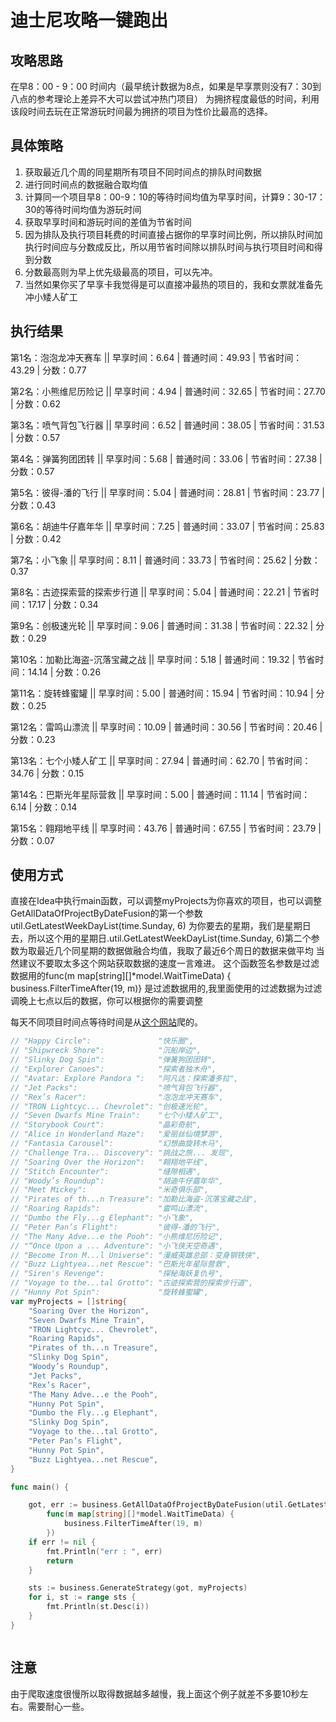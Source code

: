 # 迪士尼攻略一键跑出

## 攻略思路
在早8：00 - 9：00 时间内（最早统计数据为8点，如果是早享票则没有7：30到八点的参考理论上差异不大可以尝试冲热门项目）
为拥挤程度最低的时间，利用该段时间去玩在正常游玩时间最为拥挤的项目为性价比最高的选择。

## 具体策略
1. 获取最近几个周的同星期所有项目不同时间点的排队时间数据
2. 进行同时间点的数据融合取均值
3. 计算同一个项目早8：00-9：10的等待时间均值为早享时间，计算9：30-17：30的等待时间均值为游玩时间
4. 获取早享时间和游玩时间的差值为节省时间
5. 因为排队及执行项目耗费的时间直接占据你的早享时间比例，所以排队时间加执行时间应与分数成反比，所以用节省时间除以排队时间与执行项目时间和得到分数
6. 分数最高则为早上优先级最高的项目，可以先冲。
7. 当然如果你买了早享卡我觉得是可以直接冲最热的项目的，我和女票就准备先冲小矮人矿工



## 执行结果
第1名：泡泡龙冲天赛车 || 早享时间：6.64 | 普通时间：49.93 | 节省时间：43.29 | 分数：0.77

第2名：小熊维尼历险记 || 早享时间：4.94 | 普通时间：32.65 | 节省时间：27.70 | 分数：0.62

第3名：喷气背包飞行器 || 早享时间：6.52 | 普通时间：38.05 | 节省时间：31.53 | 分数：0.57

第4名：弹簧狗团团转 || 早享时间：5.68 | 普通时间：33.06 | 节省时间：27.38 | 分数：0.57

第5名：彼得-潘的飞行 || 早享时间：5.04 | 普通时间：28.81 | 节省时间：23.77 | 分数：0.43

第6名：胡迪牛仔嘉年华 || 早享时间：7.25 | 普通时间：33.07 | 节省时间：25.83 | 分数：0.42

第7名：小飞象 || 早享时间：8.11 | 普通时间：33.73 | 节省时间：25.62 | 分数：0.37

第8名：古迹探索营的探索步行道 || 早享时间：5.04 | 普通时间：22.21 | 节省时间：17.17 | 分数：0.34

第9名：创极速光轮 || 早享时间：9.06 | 普通时间：31.38 | 节省时间：22.32 | 分数：0.29

第10名：加勒比海盗-沉落宝藏之战 || 早享时间：5.18 | 普通时间：19.32 | 节省时间：14.14 | 分数：0.26

第11名：旋转蜂蜜罐 || 早享时间：5.00 | 普通时间：15.94 | 节省时间：10.94 | 分数：0.25

第12名：雷鸣山漂流 || 早享时间：10.09 | 普通时间：30.56 | 节省时间：20.46 | 分数：0.23

第13名：七个小矮人矿工 || 早享时间：27.94 | 普通时间：62.70 | 节省时间：34.76 | 分数：0.15

第14名：巴斯光年星际营救 || 早享时间：5.00 | 普通时间：11.14 | 节省时间：6.14 | 分数：0.14

第15名：翱翔地平线 || 早享时间：43.76 | 普通时间：67.55 | 节省时间：23.79 | 分数：0.07 

## 使用方式

直接在Idea中执行main函数，可以调整myProjects为你喜欢的项目，也可以调整GetAllDataOfProjectByDateFusion的第一个参数util.GetLatestWeekDayList(time.Sunday, 6)
为你要去的星期，我们是星期日去，所以这个用的星期日.util.GetLatestWeekDayList(time.Sunday, 6)第二个参数为取最近几个同星期的数据做融合均值，我取了最近6个周日的数据来做平均
当然建议不要取太多这个网站获取数据的速度一言难进。
这个函数签名参数是过滤数据用的func(m map[string][]*model.WaitTimeData) {
business.FilterTimeAfter(19, m)}
是过滤数据用的,我里面使用的过滤数据为过滤调晚上七点以后的数据，你可以根据你的需要调整

每天不同项目时间点等待时间是从[这个网站](https://www.thrill-data.com/waits/park/dis/shanghai-disneyland/)爬的。

```go
// "Happy Circle":               "快乐圈",
// "Shipwreck Shore":            "沉船岸边",
// "Slinky Dog Spin":            "弹簧狗团团转",
// "Explorer Canoes":            "探索者独木舟",
// "Avatar: Explore Pandora ":   "阿凡达：探索潘多拉",
// "Jet Packs":                  "喷气背包飞行器",
// "Rex’s Racer":                "泡泡龙冲天赛车",
// "TRON Lightcyc... Chevrolet": "创极速光轮",
// "Seven Dwarfs Mine Train":    "七个小矮人矿工",
// "Storybook Court":            "晶彩奇航",
// "Alice in Wonderland Maze":   "爱丽丝仙境梦游",
// "Fantasia Carousel":          "幻想曲旋转木马",
// "Challenge Tra... Discovery": "挑战之旅... 发现",
// "Soaring Over the Horizon":   "翱翔地平线",
// "Stitch Encounter":           "缝隙相遇",
// "Woody’s Roundup":            "胡迪牛仔嘉年华",
// "Meet Mickey":                "米奇俱乐部",
// "Pirates of th...n Treasure": "加勒比海盗-沉落宝藏之战",
// "Roaring Rapids":             "雷鸣山漂流",
// "Dumbo the Fly...g Elephant": "小飞象",
// "Peter Pan’s Flight":         "彼得-潘的飞行",
// "The Many Adve...e the Pooh": "小熊维尼历险记",
// "“Once Upon a ... Adventure": "小飞侠天空奇遇",
// "Become Iron M...l Universe": "漫威英雄总部：变身钢铁侠",
// "Buzz Lightyea...net Rescue": "巴斯光年星际营救",
// "Siren's Revenge":            "探秘海妖复仇号",
// "Voyage to the...tal Grotto": "古迹探索营的探索步行道",
// "Hunny Pot Spin":             "旋转蜂蜜罐",
var myProjects = []string{
	"Soaring Over the Horizon",
	"Seven Dwarfs Mine Train",
	"TRON Lightcyc... Chevrolet",
	"Roaring Rapids",
	"Pirates of th...n Treasure",
	"Slinky Dog Spin",
	"Woody’s Roundup",
	"Jet Packs",
	"Rex’s Racer",
	"The Many Adve...e the Pooh",
	"Hunny Pot Spin",
	"Dumbo the Fly...g Elephant",
	"Slinky Dog Spin",
	"Voyage to the...tal Grotto",
	"Peter Pan’s Flight",
	"Hunny Pot Spin",
	"Buzz Lightyea...net Rescue",
}

func main() {

	got, err := business.GetAllDataOfProjectByDateFusion(util.GetLatestWeekDayList(time.Sunday, 6),
		func(m map[string][]*model.WaitTimeData) {
			business.FilterTimeAfter(19, m)
		})
	if err != nil {
		fmt.Println("err : ", err)
		return
	}

	sts := business.GenerateStrategy(got, myProjects)
	for i, st := range sts {
		fmt.Println(st.Desc(i))
	}
}



```


## 注意
由于爬取速度很慢所以取得数据越多越慢，我上面这个例子就差不多要10秒左右。需要耐心一些。
